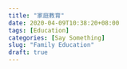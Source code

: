 ```yaml
---
title: "家庭教育"
date: 2020-04-09T10:38:20+08:00
tags: [Education]
categories: [Say Something]
slug: "Family Education"
draft: true
---
```


